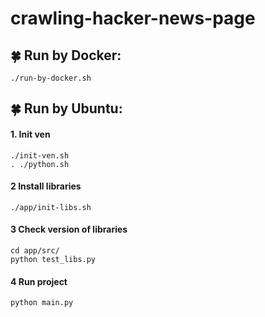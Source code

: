 # crawling-hacker-news-page

## :four_leaf_clover: Run by Docker:
`./run-by-docker.sh`

## :four_leaf_clover: Run by Ubuntu:
#### 1. Init ven
`./init-ven.sh`<br>
`. ./python.sh`

#### 2 Install libraries
`./app/init-libs.sh `

#### 3 Check version of libraries
`cd app/src/`<br>
`python test_libs.py`

#### 4 Run project
`python main.py`
